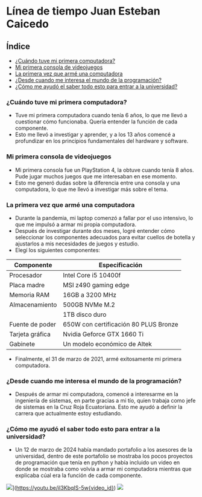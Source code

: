 # Línea de tiempo Juan Esteban Caicedo
## Índice
- [¿Cuándo tuve mi primera computadora?](#cuándo-tuve-mi-primera-computadora)
- [Mi primera consola de videojuegos](#mi-primera-consola-de-videojuegos)
- [La primera vez que armé una computadora](#la-primera-vez-que-armé-una-computadora)
- [¿Desde cuando me interesa el mundo de la programación?](#desde-cuando-me-interesa-el-mundo-de-la-programación)
- [¿Cómo me ayudó el saber todo esto para entrar a la universidad?](#cómo-me-ayudó-el-saber-todo-esto-para-entrar-a-la-universidad)



### ¿Cuándo tuve mi primera computadora?
- Tuve mi primera computadora cuando tenía 6 años, lo que me llevó a cuestionar cómo funcionaba. Quería entender la función de cada componente.
- Esto me llevó a investigar y aprender, y a los 13 años comencé a profundizar en los principios fundamentales del hardware y software.

### Mi primera consola de videojuegos
- Mi primera consola fue un PlayStation 4, la obtuve cuando tenía 8 años. Pude jugar muchos juegos que me interesaban en ese momento.
- Esto me generó dudas sobre la diferencia entre una consola y una computadora, lo que me llevó a investigar más sobre el tema.

### La primera vez que armé una computadora
- Durante la pandemia, mi laptop comenzó a fallar por el uso intensivo, lo que me impulsó a armar mi propia computadora.
- Después de investigar durante dos meses, logré entender cómo seleccionar los componentes adecuados para evitar cuellos de botella y ajustarlos a mis necesidades de juegos y estudio.
- Elegí los siguientes componentes:

|     Componente      |       Especificación                          |
|---------------------|-----------------------------------------------|
| Procesador          | Intel Core i5 10400f                          |
| Placa madre         | MSI z490 gaming edge                          |
| Memoria RAM         | 16GB a 3200 MHz                               |
| Almacenamiento      | 500GB NVMe M.2                                |
|                     | 1TB disco duro                                |
| Fuente de poder     | 650W con certificación 80 PLUS Bronze         |
| Tarjeta gráfica     | Nvidia Geforce GTX 1660 Ti                    |
| Gabinete            | Un modelo económico de Altek                  |


- Finalmente, el 31 de marzo de 2021, armé exitosamente mi primera computadora.

### ¿Desde cuando me interesa el mundo de la programación?

- Después de armar mi computadora, comencé a interesarme en la ingeniería de sistemas, en parte gracias a mi tío, quien trabaja como jefe de sistemas en la Cruz Roja Ecuatoriana. Esto me ayudó a definir la carrera que actualmente estoy estudiando.

### ¿Cómo me ayudó el saber todo esto para entrar a la universidad?
- Un 12 de marzo de 2024 había mandado portafolio a los asesores de la universidad, dentro de este portafolio se mostraba los pocos proyectos de programación que tenía en python y había incluido un video en donde se mostraba como volvía a armar mi computadora mientras que explicaba cúal era la función de cada componente. 

![](https://youtu.be/iI3KbqIS-5w{video_id})](https://youtu.be/iI3KbqIS-5w{video_id})
[![](https://youtu.be/iI3KbqIS-5w{video_id})](https://youtu.be/iI3KbqIS-5w{video_id})

